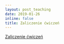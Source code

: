 ```yaml
---
layout: post_teaching
date: 2019-01-26
inline: false
title: Zaliczenie ćwiczeń
---
```


<a target="_blank" rel="noopener noreferrer" href="{{ '/teaching/makroekonomia2_SN/makroII_wyniki_sob-niedz.pdf' | prepend: site.baseurl | prepend: site.url }}"> Zaliczenie ćwiczeń </a>
